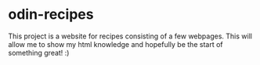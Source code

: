 # odin-recipes

This project is a website for recipes consisting of a few webpages. This will allow me to show my html knowledge and hopefully be the start of something great! :)